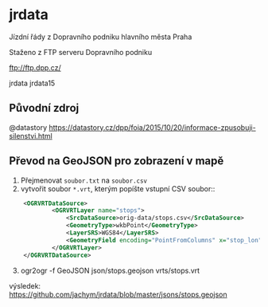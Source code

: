 # jrdata
Jízdní řády z Dopravního podniku hlavního města Praha

Staženo z FTP serveru Dopravního podniku

ftp://ftp.dpp.cz/

jrdata
jrdata15

## Původní zdroj

@datastory
https://datastory.cz/dpp/foia/2015/10/20/informace-zpusobuji-silenstvi.html

## Převod na GeoJSON pro zobrazení v mapě

1. Přejmenovat `soubor.txt` na `soubor.csv`
2. vytvořit soubor `*.vrt`, kterým popíšte vstupní CSV soubor::
```xml 
    <OGRVRTDataSource>
            <OGRVRTLayer name="stops">
                <SrcDataSource>orig-data/stops.csv</SrcDataSource>
                <GeometryType>wkbPoint</GeometryType>
                <LayerSRS>WGS84</LayerSRS>
                <GeometryField encoding="PointFromColumns" x="stop_lon" y="stop_lat"/>
            </OGRVRTLayer>
    </OGRVRTDataSource>
```

3. ogr2ogr -f GeoJSON json/stops.geojson vrts/stops.vrt

výsledek: https://github.com/jachym/jrdata/blob/master/jsons/stops.geojson
